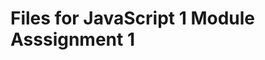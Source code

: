 # Files for JavaScript 1 Module Asssignment 1
<!-- Question 1:

Create an object called cat.

Give the object one property called complain. complain's value should be a method (a function) which logs the string "Meow!".
Question 2:

Select the h3 from the HTML using the querySelector method and assign it to a variable called heading.

Change its innerHTML value to "Updated heading".
Question 3:

Use the style property on the heading variable from the question above to change its font size to "2em".
Question 4:

Add a class to the heading variable called subheading.
Question 5:

Write code that selects all the p elements on a page and assigns them to a variable called paragraphs.

Loop through the p elements and change the colour of each to "red".
Question 6:

Select the div with a class of results, assign it to a variable called resultsContainer and set its inner HTML to be <p>New paragraph</p> and its background colour to be yellow.
Question 7:

Create a function that has one parameter called list.

Inside the function, loop through the list parameter and console log the name property in each object.

Call the function and pass in the cats variable in the script.js file in the repo.
Question 8:

Create a function called createCats. The function will have one parameter called cats.

Inside the function loop through the value passed in as cats and create HTML for each object in the array.

Wrap each item in a div, each name property in an h5 tag and each age property in a p tag.

If the age property is missing, it should display “Age unknown” instead.

Return the HTML from the function.

Call the function and pass in the cats array as the argument.

Assign the return value of the function to the innerHTML property of the element on the HTML page with a class of cat-container.
 -->